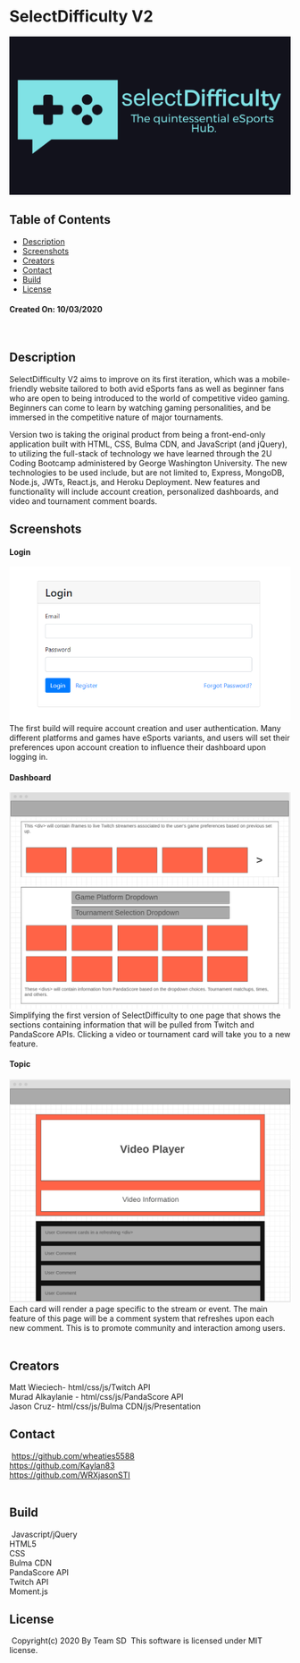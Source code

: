 # SelectDifficulty V2

![Product Logo](./presentationAssets/logo.PNG)  
  
## Table of Contents

* [Description](#Description)  
* [Screenshots](#Screenshots)  
* [Creators](#Creators)  
* [Contact](#Contact)  
* [Build](#Build)  
* [License](#License)  

#### Created On: 10/03/2020  
​  
## Description
SelectDifficulty V2 aims to improve on its first iteration, which was a mobile-friendly website tailored to both avid eSports fans as well as beginner fans who are open to being introduced to the world of competitive video gaming. Beginners can come to learn by watching gaming personalities, and be immersed in the competitive nature of major tournaments.  

Version two is taking the original product from being a front-end-only application built with HTML, CSS, Bulma CDN, and JavaScript (and jQuery), to utilizing the full-stack of technology we have learned through the 2U Coding Bootcamp administered by George Washington University. The new technologies to be used include, but are not limited to, Express, MongoDB, Node.js, JWTs, React.js, and Heroku Deployment. New features and functionality will include account creation, personalized dashboards, and video and tournament comment boards.

## Screenshots
#### Login  
![Login](./presentationAssets/login.png)  
The first build will require account creation and user authentication. Many different platforms and games have eSports variants, and users will set their preferences upon account creation to influence their dashboard upon logging in.  

#### Dashboard  
​![Dashboard](./presentationAssets/dashboard.png)  
Simplifying the first version of SelectDifficulty to one page that shows the sections containing information that will be pulled from Twitch and PandaScore APIs. Clicking a video or tournament card will take you to a new feature.  

#### Topic  
​![player](./presentationAssets/player.png)  
Each card will render a page specific to the stream or event. The main feature of this page will be a comment system that refreshes upon each new comment. This is to promote community and interaction among users.  
​
## Creators
Matt Wieciech- html/css/js/Twitch API  
Murad Alkaylanie - html/css/js/PandaScore API  
Jason Cruz- html/css/js/Bulma CDN/js/Presentation  

## Contact
​
https://github.com/wheaties5588  
https://github.com/Kaylan83  
https://github.com/WRXjasonSTI  
​
## Build
​
Javascript/jQuery  
HTML5  
CSS  
Bulma CDN  
PandaScore API  
Twitch API  
Moment.js  

## License
​
Copyright(c) 2020 By Team SD
​
This software is licensed under MIT license.